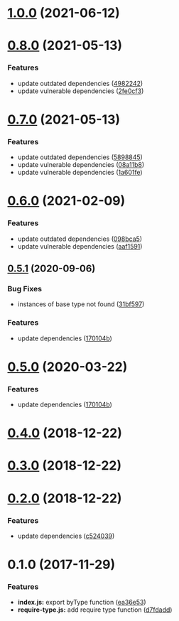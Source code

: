 # [1.0.0](https://github.com/stfsy/node-modules-scan/compare/v0.8.0...v1.0.0) (2021-06-12)



# [0.8.0](https://github.com/stfsy/node-modules-scan/compare/v0.7.0...v0.8.0) (2021-05-13)


### Features

* update outdated dependencies ([4982242](https://github.com/stfsy/node-modules-scan/commit/4982242ad5194cee2daca52ef2d460583af1895e))
* update vulnerable dependencies ([2fe0cf3](https://github.com/stfsy/node-modules-scan/commit/2fe0cf30a0fc7fb915a3d537698a8e965b01c7b0))



# [0.7.0](https://github.com/stfsy/node-modules-scan/compare/v0.6.0...v0.7.0) (2021-05-13)


### Features

* update outdated dependencies ([5898845](https://github.com/stfsy/node-modules-scan/commit/58988455ab40da25dac2a18b8905176eb7b949c3))
* update vulnerable dependencies ([08a11b8](https://github.com/stfsy/node-modules-scan/commit/08a11b87c837cf183b945dedd8940eaded58eb14))
* update vulnerable dependencies ([1a601fe](https://github.com/stfsy/node-modules-scan/commit/1a601fe83e67bf4bc27acf1debfc52576dbdda58))



<a name="0.6.0"></a>
# [0.6.0](https://github.com/stfsy/node-modules-scan/compare/v0.5.1...v0.6.0) (2021-02-09)


### Features

* update outdated dependencies ([098bca5](https://github.com/stfsy/node-modules-scan/commit/098bca5))
* update vulnerable dependencies ([aaf1591](https://github.com/stfsy/node-modules-scan/commit/aaf1591))



<a name="0.5.1"></a>
## [0.5.1](https://github.com/stfsy/node-modules-scan/compare/v0.4.0...v0.5.1) (2020-09-06)


### Bug Fixes

* instances of base type not found ([31bf597](https://github.com/stfsy/node-modules-scan/commit/31bf597))


### Features

* update dependencies ([170104b](https://github.com/stfsy/node-modules-scan/commit/170104b))



<a name="0.5.0"></a>
# [0.5.0](https://github.com/stfsy/node-modules-scan/compare/v0.4.0...v0.5.0) (2020-03-22)


### Features

* update dependencies ([170104b](https://github.com/stfsy/node-modules-scan/commit/170104b))



<a name="0.4.0"></a>
# [0.4.0](https://github.com/stfsy/node-modules-scan/compare/v0.3.0...v0.4.0) (2018-12-22)



<a name="0.3.0"></a>
# [0.3.0](https://github.com/stfsy/node-modules-scan/compare/v0.2.0...v0.3.0) (2018-12-22)



<a name="0.2.0"></a>
# [0.2.0](https://github.com/stfsy/node-modules-scan/compare/v0.1.0...v0.2.0) (2018-12-22)


### Features

* update dependencies ([c524039](https://github.com/stfsy/node-modules-scan/commit/c524039))



<a name="0.1.0"></a>
# 0.1.0 (2017-11-29)


### Features

* **index.js:** export byType function ([ea36e53](https://github.com/stfsy/node-modules-scan/commit/ea36e53))
* **require-type.js:** add require type function ([d7fdadd](https://github.com/stfsy/node-modules-scan/commit/d7fdadd))



